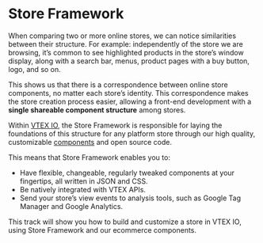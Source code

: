 # Store Framework

When comparing two or more online stores, we can notice similarities between their structure. For example: independently of the store we are browsing, it’s common to see highlighted products in the store’s window display, along with a search bar, menus, product pages with a buy button, logo, and so on. 

This shows us that there is a correspondence between online store components, no matter each store’s identity. This correspondence makes the store creation process easier, allowing a front-end development with a **single shareable component structure** among stores.

Within [VTEX IO](https://vtex.io/docs/getting-started/what-is-vtex-io/1), the Store Framework is responsible for laying the foundations of this structure for any platform store through our high quality, customizable [components](https://vtex.io/docs/components/all) and open source code.

This means that Store Framework enables you to:

-   Have flexible, changeable, regularly tweaked components at your fingertips, all written in JSON and CSS.
-   Be natively integrated with VTEX APIs.
-   Send your store’s view events to analysis tools, such as Google Tag Manager and Google Analytics. 

This track will show you how to build and customize a store in VTEX IO, using Store Framework and our ecommerce components. 
